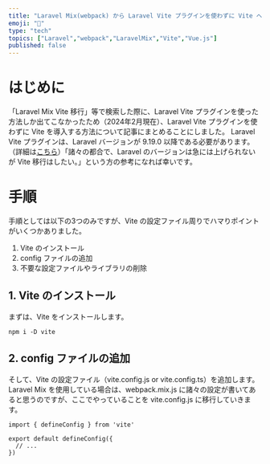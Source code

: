 ```yaml
---
title: "Laravel Mix(webpack) から Laravel Vite プラグインを使わずに Vite へ移行する"
emoji: "🙆"
type: "tech"
topics: ["Laravel","webpack","LaravelMix","Vite","Vue.js"]
published: false
---
```

# はじめに
「Laravel Mix Vite 移行」等で検索した際に、Laravel Vite プラグインを使った方法しか出てこなかったため（2024年2月現在）、Laravel Vite プラグインを使わずに Vite を導入する方法について記事にまとめることにしました。
Laravel Vite プラグインは、Laravel バージョンが 9.19.0 以降である必要があります。（詳細は[こちら](https://github.com/laravel/vite-plugin/blob/0.x/UPGRADE.md#migrating-from-laravel-mix-to-vite)）「諸々の都合で、Laravel のバージョンは急には上げられないが Vite 移行はしたい。」という方の参考になれば幸いです。

# 手順
手順としては以下の3つのみですが、Vite の設定ファイル周りでハマりポイントがいくつかありました。

1. Vite のインストール
2. config ファイルの追加
3. 不要な設定ファイルやライブラリの削除

## 1. Vite のインストール
まずは、Vite をインストールします。
```
npm i -D vite
```

## 2. config ファイルの追加
そして、Vite の設定ファイル（vite.config.js or vite.config.ts）を追加します。
Laravel Mix を使用している場合は、webpack.mix.js に諸々の設定が書いてあると思うのですが、ここでやっていることを vite.config.js に移行していきます。
```
import { defineConfig } from 'vite'

export default defineConfig({
  // ...
})
```
